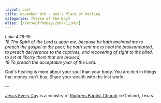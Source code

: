 ```yaml
---
layout: post
title: November 8th - God's Place of Healing
categories: [Verse of the Day]
alias: [/VerseOfTheDay/2007/11/08/]
---
```


_Luke 4:18-19  
18 The Spirit of the Lord is upon me, because he hath anointed me to
preach the gospel to the poor; he hath sent me to heal the
brokenhearted, to preach deliverance to the captives, and recovering
of sight to the blind, to set at liberty them that are bruised,  
19 To preach the acceptable year of the Lord._

God's healing is more about your soul than your body. You are rich
in things that money can't buy. Share your wealth with the lost
world.

 --

<a href=http://jesuseveryday.net>Jesus Every Day</a> is a ministry of <a href=http://rodgersbaptist.net>Rodgers Baptist Church</a> in Garland, Texas.
